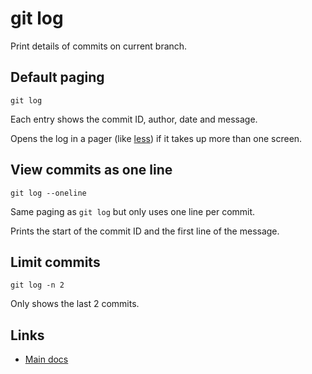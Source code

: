 # git log

Print details of commits on current branch.


## Default paging

	git log

Each entry shows the commit ID, author, date and message.

Opens the log in a pager (like [less](../../less/)) if it takes up more
than one screen.


## View commits as one line

	git log --oneline

Same paging as `git log` but only uses one line per commit.

Prints the start of the commit ID and the first line of the message.


## Limit commits

	git log -n 2

Only shows the last 2 commits.


## Links

- [Main docs](https://git-scm.com/docs/git-log)

